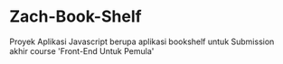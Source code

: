 # Zach-Book-Shelf
Proyek Aplikasi Javascript berupa aplikasi bookshelf untuk Submission akhir course 'Front-End Untuk Pemula'

